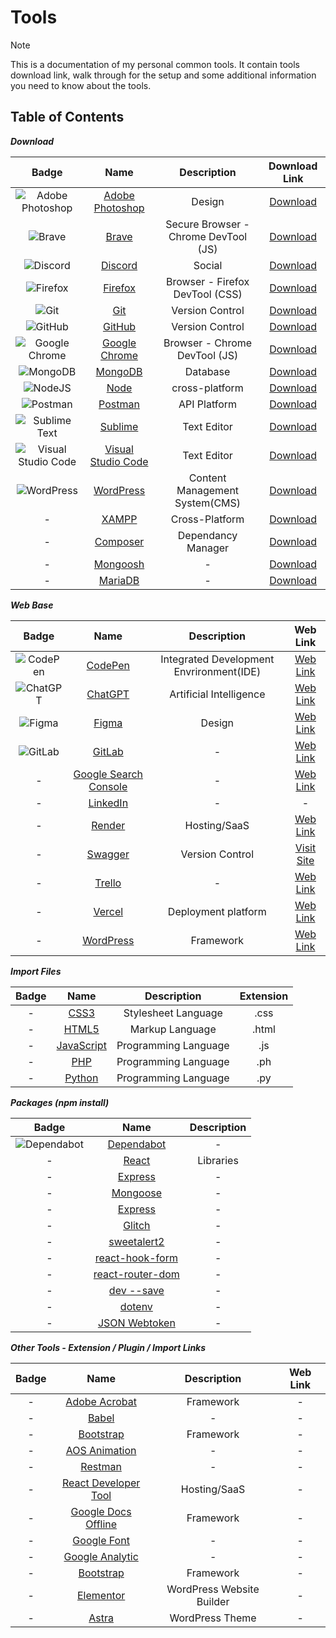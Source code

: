 # Tools

> [!NOTE] 
> This is a documentation of my personal common tools. It contain tools download link, walk through for the setup and some additional information you need to know about the tools.

## Table of Contents

***Download***

| Badge | Name | Description  | Download Link |
| :-: | :-: | :-: | :-: |
| ![Adobe Photoshop](https://img.shields.io/badge/adobe%20photoshop-%2331A8FF.svg?style=for-the-badge&logo=adobe%20photoshop&logoColor=white) | [Adobe Photoshop](#adobe-photoshop) | Design | [Download](https://www.adobe.com/ph_en/products/photoshop/free-trial-download.html) |
| ![Brave](https://img.shields.io/badge/Brave-FB542B?style=for-the-badge&logo=Brave&logoColor=white) | [Brave](#brave) | Secure Browser - Chrome DevTool (JS) | [Download](https://brave.com/download/) |
| ![Discord](https://img.shields.io/badge/Discord-%235865F2.svg?style=for-the-badge&logo=discord&logoColor=white) | [Discord](#) | Social | [Download](https://discord.com/download) |
| ![Firefox](https://img.shields.io/badge/Firefox-FF7139?style=for-the-badge&logo=Firefox-Browser&logoColor=white) | [Firefox](#) | Browser - Firefox DevTool (CSS) | [Download](https://www.mozilla.org/en-US/firefox/developer/) |
| ![Git](https://img.shields.io/badge/git-%23F05033.svg?style=for-the-badge&logo=git&logoColor=white) | [Git](#) | Version Control  | [Download](https://git-scm.com/downloads) |
| ![GitHub](https://img.shields.io/badge/github-%23121011.svg?style=for-the-badge&logo=github&logoColor=white) | [GitHub](#) | Version Control  | [Download](https://desktop.github.com/) |
| ![Google Chrome](https://img.shields.io/badge/Google%20Chrome-4285F4?style=for-the-badge&logo=GoogleChrome&logoColor=white) | [Google Chrome](#) | Browser - Chrome DevTool (JS) | [Download](https://www.google.com/intl/en_ph/chrome/) |
| ![MongoDB](https://img.shields.io/badge/MongoDB-%234ea94b.svg?style=for-the-badge&logo=mongodb&logoColor=white) | [MongoDB](#) | Database | [Download](https://www.mongodb.com/try/download/atlascli) |
| ![NodeJS](https://img.shields.io/badge/node.js-6DA55F?style=for-the-badge&logo=node.js&logoColor=white) | [Node](#) | cross-platform | [Download](https://nodejs.org/en/download) |
| ![Postman](https://img.shields.io/badge/Postman-FF6C37?style=for-the-badge&logo=postman&logoColor=white)| [Postman](#) | API Platform | [Download](https://www.postman.com/downloads/) |
| ![Sublime Text](https://img.shields.io/badge/sublime_text-%23575757.svg?style=for-the-badge&logo=sublime-text&logoColor=important) | [Sublime](#) | Text Editor | [Download](https://www.sublimetext.com/3) |
| ![Visual Studio Code](https://img.shields.io/badge/Visual%20Studio%20Code-0078d7.svg?style=for-the-badge&logo=visual-studio-code&logoColor=white) | [Visual Studio Code](#) | Text Editor | [Download](https://code.visualstudio.com/download) |
| ![WordPress](https://img.shields.io/badge/WordPress-%23117AC9.svg?style=for-the-badge&logo=WordPress&logoColor=white) | [WordPress](#) | Content Management System(CMS) | [Download](https://wordpress.org/download/) |
| - | [XAMPP](#) | Cross-Platform | [Download](https://www.apachefriends.org/) |
| - | [Composer](#) | Dependancy Manager | [Download](https://getcomposer.org/) |
| - | [Mongoosh](#) | -  | [Download]() |
| - | [MariaDB](#) | -  | [Download]() |

***Web Base***

| Badge | Name | Description | Web Link |
| :-: | :-: | :-: | :-: |
| ![CodePen](https://img.shields.io/badge/CodePen-white?style=for-the-badge&logo=codepen&logoColor=black) | [CodePen](#) | Integrated Development Envrironment(IDE) | [Web Link](https://codepen.io/) |
| ![ChatGPT](https://img.shields.io/badge/chatGPT-74aa9c?style=for-the-badge&logo=openai&logoColor=white) | [ChatGPT](#) | Artificial Intelligence | [Web Link](https://chat.openai.com/) |
| ![Figma](https://img.shields.io/badge/figma-%23F24E1E.svg?style=for-the-badge&logo=figma&logoColor=white) | [Figma](#) | Design | [Web Link](https://www.figma.com/downloads/) |
| ![GitLab](https://img.shields.io/badge/gitlab-%23181717.svg?style=for-the-badge&logo=gitlab&logoColor=white) | [GitLab](#) | - | [Web Link]() |
| - | [Google Search Console](#) | - | [Web Link]() |
| - | [LinkedIn](#) | - | - |
| - | [Render](#) | Hosting/SaaS | [Web Link]() |
| - | [Swagger](#) | Version Control  | [Visit Site](https://app.swaggerhub.com/search) |
| - | [Trello](#) | -  | [Web Link]() |
| - | [Vercel](#) | Deployment platform | [Web Link]() |
| - | [WordPress](#) | Framework | [Web Link]() |


***Import Files***

| Badge | Name | Description | Extension |
| :-: | :-: | :-: | :-: |
| - | [CSS3](#) | Stylesheet Language | .css |
| - | [HTML5](#) | Markup Language  | .html |
| - | [JavaScript](#) | Programming Language | .js |
| - | [PHP](#) | Programming Language | .ph |
| - | [Python](#) | Programming Language | .py |

***Packages (npm install)***

| Badge | Name | Description |
| :-: | :-: | :-: |
| ![Dependabot](https://img.shields.io/badge/dependabot-025E8C?style=for-the-badge&logo=dependabot&logoColor=white) | [Dependabot](#) | - |
| - | [React](#) | Libraries |
| - | [Express](#) | - |
| - | [Mongoose](#) | - |
| - | [Express](#) | - |
| - | [Glitch](#) | - |
| - | [sweetalert2](#) | - |
| - | [react-hook-form](#) | - |
| - | [react-router-dom](#) | - |
| - | [dev --save](#) | - |
| - | [dotenv](#) | - |
| - | [JSON Webtoken](#) | - |


***Other Tools - Extension / Plugin / Import Links***

| Badge | Name | Description | Web Link |
| :-: | :-: | :-: | :-: |
| - | [Adobe Acrobat](#) | Framework | - |
| - | [Babel](#) | -  | - |
| - | [Bootstrap](#) | Framework | - |
| - | [AOS Animation](#) | - | - |
| - | [Restman](#) | - | - |
| - | [React Developer Tool](#) | Hosting/SaaS | - |
| - | [Google Docs Offline](#) | Framework | - |
| - | [Google Font](#) | - | - |
| - | [Google Analytic](#) | - | - |
| - | [Bootstrap](#) | Framework | - |
| - | [Elementor](#) | WordPress Website Builder | - |
| - | [Astra](#) | WordPress Theme | - |




# 


